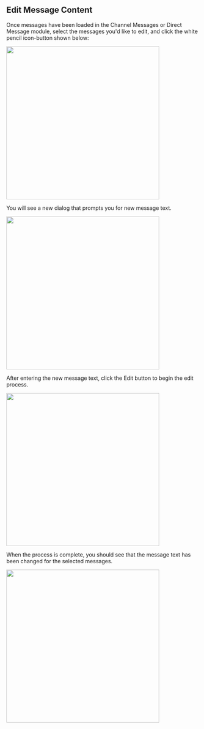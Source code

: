 ## Edit Message Content
Once messages have been loaded in the Channel Messages or Direct Message module, select the messages you'd like to edit, and click the white pencil icon-button shown below:

<img width="400px" src="https://i.imgur.com/BbVCP5Z.png">

You will see a new dialog that prompts you for new message text.

<img width="400px" src="https://i.imgur.com/E4BMk0A.png">

After entering the new message text, click the Edit button to begin the edit process.

<img width="400px" src="https://i.imgur.com/E4BMk0A.png">

When the process is complete, you should see that the message text has been changed for the selected messages.

<img width="400px" src="https://i.imgur.com/8SgEXYz.png">


